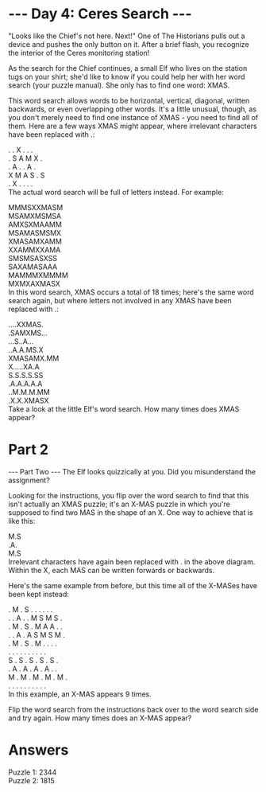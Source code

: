 # --- Day 4: Ceres Search ---
"Looks like the Chief's not here. Next!" One of The Historians pulls out a device and pushes the only button on it. After a brief flash, you recognize the interior of the Ceres monitoring station!

As the search for the Chief continues, a small Elf who lives on the station tugs on your shirt; she'd like to know if you could help her with her word search (your puzzle manual). She only has to find one word: XMAS.

This word search allows words to be horizontal, vertical, diagonal, written backwards, or even overlapping other words. It's a little unusual, though, as you don't merely need to find one instance of XMAS - you need to find all of them. Here are a few ways XMAS might appear, where irrelevant characters have been replaced with .:


. . X . . .  
. S A M X .  
. A . . A .  
X M A S . S  
. X . . . .  
The actual word search will be full of letters instead. For example:

MMMSXXMASM  
MSAMXMSMSA  
AMXSXMAAMM  
MSAMASMSMX  
XMASAMXAMM  
XXAMMXXAMA  
SMSMSASXSS  
SAXAMASAAA  
MAMMMXMMMM  
MXMXAXMASX  
In this word search, XMAS occurs a total of 18 times; here's the same word search again, but where letters not involved in any XMAS have been replaced with .:

....XXMAS.  
.SAMXMS...  
...S..A...  
..A.A.MS.X  
XMASAMX.MM  
X.....XA.A  
S.S.S.S.SS  
.A.A.A.A.A  
..M.M.M.MM  
.X.X.XMASX  
Take a look at the little Elf's word search. How many times does XMAS appear?

# Part 2
--- Part Two ---
The Elf looks quizzically at you. Did you misunderstand the assignment?

Looking for the instructions, you flip over the word search to find that this isn't actually an XMAS puzzle; it's an X-MAS puzzle in which you're supposed to find two MAS in the shape of an X. One way to achieve that is like this:

M.S  
.A.  
M.S  
Irrelevant characters have again been replaced with . in the above diagram. Within the X, each MAS can be written forwards or backwards.

Here's the same example from before, but this time all of the X-MASes have been kept instead:

. M . S . . . . . .   
. . A . . M S M S .  
. M . S . M A A . .  
. . A . A S M S M .  
. M . S . M . . . .  
. . . . . . . . . .   
S . S . S . S . S .  
. A . A . A . A . .  
M . M . M . M . M .  
. . . . . . . . . .  
In this example, an X-MAS appears 9 times.

Flip the word search from the instructions back over to the word search side and try again. How many times does an X-MAS appear?

# Answers
Puzzle 1: 2344   
Puzzle 2: 1815   